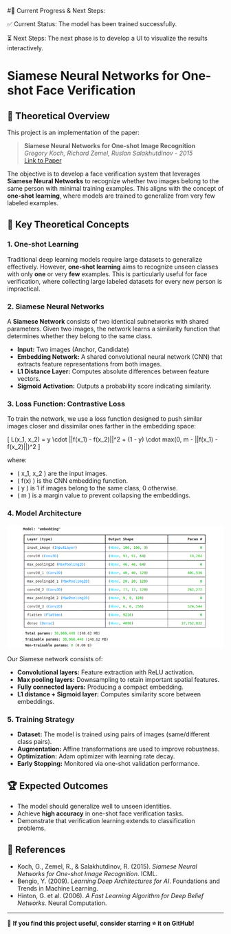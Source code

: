 
#🚀 Current Progress & Next Steps:

✅ Current Status: The model has been trained successfully.


⏳ Next Steps: The next phase is to develop a UI to visualize the results interactively.



# Siamese Neural Networks for One-shot Face Verification

## 📖 Theoretical Overview
This project is an implementation of the paper:

> **Siamese Neural Networks for One-shot Image Recognition**  
> *Gregory Koch, Richard Zemel, Ruslan Salakhutdinov - 2015*  
> [Link to Paper](https://www.cs.toronto.edu/~rsalakhu/papers/oneshot1.pdf)

The objective is to develop a face verification system that leverages **Siamese Neural Networks** to recognize whether two images belong to the same person with minimal training examples. This aligns with the concept of **one-shot learning**, where models are trained to generalize from very few labeled examples.

## 🧠 Key Theoretical Concepts
### **1. One-shot Learning**
Traditional deep learning models require large datasets to generalize effectively. However, **one-shot learning** aims to recognize unseen classes with only **one** or very **few** examples. This is particularly useful for face verification, where collecting large labeled datasets for every new person is impractical.

### **2. Siamese Neural Networks**
A **Siamese Network** consists of two identical subnetworks with shared parameters. Given two images, the network learns a similarity function that determines whether they belong to the same class.

- **Input:** Two images (Anchor, Candidate)
- **Embedding Network:** A shared convolutional neural network (CNN) that extracts feature representations from both images.
- **L1 Distance Layer:** Computes absolute differences between feature vectors.
- **Sigmoid Activation:** Outputs a probability score indicating similarity.

### **3. Loss Function: Contrastive Loss**
To train the network, we use a loss function designed to push similar images closer and dissimilar ones farther in the embedding space:

\[ L(x_1, x_2) = y \cdot ||f(x_1) - f(x_2)||^2 + (1 - y) \cdot max(0, m - ||f(x_1) - f(x_2)||)^2 \]

where:
- \( x_1, x_2 \) are the input images.
- \( f(x) \) is the CNN embedding function.
- \( y \) is 1 if images belong to the same class, 0 otherwise.
- \( m \) is a margin value to prevent collapsing the embeddings.

### **4. Model Architecture**

![Alt text](model-architecture.png)

Our Siamese network consists of:
- **Convolutional layers:** Feature extraction with ReLU activation.
- **Max pooling layers:** Downsampling to retain important spatial features.
- **Fully connected layers:** Producing a compact embedding.
- **L1 distance + Sigmoid layer:** Computes similarity score between embeddings.

### **5. Training Strategy**
- **Dataset:** The model is trained using pairs of images (same/different class pairs).
- **Augmentation:** Affine transformations are used to improve robustness.
- **Optimization:** Adam optimizer with learning rate decay.
- **Early Stopping:** Monitored via one-shot validation performance.

## 🏆 Expected Outcomes
- The model should generalize well to unseen identities.
- Achieve **high accuracy** in one-shot face verification tasks.
- Demonstrate that verification learning extends to classification problems.

## 📜 References
- Koch, G., Zemel, R., & Salakhutdinov, R. (2015). *Siamese Neural Networks for One-shot Image Recognition*. ICML.
- Bengio, Y. (2009). *Learning Deep Architectures for AI*. Foundations and Trends in Machine Learning.
- Hinton, G. et al. (2006). *A Fast Learning Algorithm for Deep Belief Networks*. Neural Computation.

---
🚀 **If you find this project useful, consider starring ⭐ it on GitHub!**

